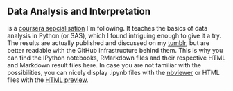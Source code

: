 ## Data Analysis and Interpretation
is a [coursera sepcialisation](https://www.coursera.org/specializations/data-analysis) I'm following. It teaches the basics of data analysis in Python (or SAS), which I found intriguing enough to give it a try.
The results are actually published and discussed on my [tumblr](http://lilithelina.tumblr.com/), but are better readable with the GitHub infrastructure behind them. This is why you can find the IPython notebooks, RMarkdown files and their respective HTML and Markdown result files here. In case you are not familiar with the possibilities, you can nicely display .ipynb files with the [nbviewer](http://nbviewer.ipython.org/) or HTML files with the [HTML preview](http://htmlpreview.github.io/).
